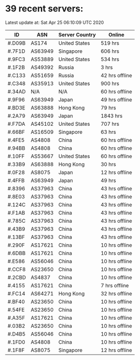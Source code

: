 # 39 recent servers:

Latest update at: Sat Apr 25 06:10:09 UTC 2020

| ID | ASN | Server Country | Online |
| -- | --- | -------------- | ------ |
| #.D09B | AS174 | United States | 519 hrs |
| #.7F1D | AS63949 | Singapore | 606 hrs |
| #.9FC3 | AS53889 | United States | 534 hrs |
| #.1F2B | AS49392 | Russia | 3 hrs |
| #.C133 | AS51659 | Russia | 42 hrs offline |
| #.C348 | AS35913 | United States | 900 hrs |
| #.34AD | N/A | N/A | 60 hrs offline |
| #.9F96 | AS63949 | Japan | 49 hrs offline |
| #.BD3E | AS63888 | Hong Kong | 79 hrs |
| #.2A79 | AS63949 | Japan | 1843 hrs |
| #.F7DA | AS45102 | United States | 707 hrs |
| #.66BF | AS16509 | Singapore | 63 hrs |
| #.4FE5 | AS4808 | China | 60 hrs offline |
| #.94BB | AS4808 | China | 60 hrs offline |
| #.10FF | AS53667 | United States | 60 hrs offline |
| #.33B9 | AS63888 | Hong Kong | 30 hrs |
| #.0F28 | AS8075 | Japan | 12 hrs offline |
| #.4FFB | AS63949 | Japan | 49 hrs |
| #.8396 | AS37963 | China | 43 hrs offline |
| #.8E03 | AS37963 | China | 43 hrs offline |
| #.124C | AS37963 | China | 43 hrs offline |
| #.F1AB | AS37963 | China | 43 hrs offline |
| #.785C | AS37963 | China | 43 hrs offline |
| #.43B9 | AS37963 | China | 43 hrs offline |
| #.13BF | AS37963 | China | 43 hrs offline |
| #.290F | AS17621 | China | 10 hrs offline |
| #.6DBB | AS17621 | China | 10 hrs offline |
| #.E586 | AS56046 | China | 10 hrs offline |
| #.CCF8 | AS23650 | China | 10 hrs offline |
| #.2CBD | AS4837 | China | 10 hrs offline |
| #.4155 | AS17621 | China | 7 hrs offline |
| #.FC14 | AS64271 | Hong Kong | 32 hrs offline |
| #.BF40 | AS23650 | China | 10 hrs offline |
| #.54FE | AS23650 | China | 10 hrs offline |
| #.A35F | AS17621 | China | 10 hrs offline |
| #.03B2 | AS23650 | China | 10 hrs offline |
| #.D4B5 | AS56046 | China | 10 hrs offline |
| #.1FD0 | AS4808 | China | 10 hrs offline |
| #.1F8F | AS8075 | Singapore | 12 hrs offline |

